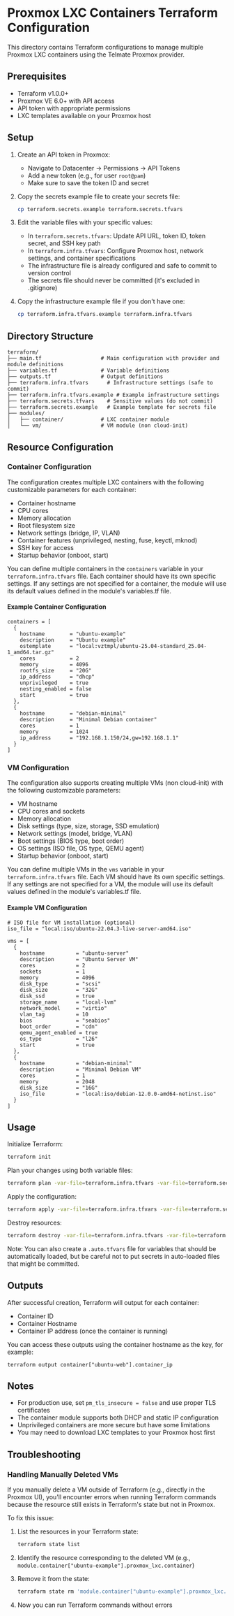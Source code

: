 # Proxmox LXC Containers Terraform Configuration

This directory contains Terraform configurations to manage multiple Proxmox LXC containers using the Telmate Proxmox provider.

## Prerequisites

- Terraform v1.0.0+
- Proxmox VE 6.0+ with API access
- API token with appropriate permissions
- LXC templates available on your Proxmox host

## Setup

1. Create an API token in Proxmox:
   - Navigate to Datacenter -> Permissions -> API Tokens
   - Add a new token (e.g., for user `root@pam`)
   - Make sure to save the token ID and secret

2. Copy the secrets example file to create your secrets file:
   ```bash
   cp terraform.secrets.example terraform.secrets.tfvars
   ```

3. Edit the variable files with your specific values:
   - In `terraform.secrets.tfvars`: Update API URL, token ID, token secret, and SSH key path
   - In `terraform.infra.tfvars`: Configure Proxmox host, network settings, and container specifications
   - The infrastructure file is already configured and safe to commit to version control
   - The secrets file should never be committed (it's excluded in .gitignore)

4. Copy the infrastructure example file if you don't have one:
   ```bash
   cp terraform.infra.tfvars.example terraform.infra.tfvars
   ```

## Directory Structure

```
terraform/
├── main.tf                   # Main configuration with provider and module definitions
├── variables.tf              # Variable definitions
├── outputs.tf                # Output definitions
├── terraform.infra.tfvars      # Infrastructure settings (safe to commit)
├── terraform.infra.tfvars.example # Example infrastructure settings
├── terraform.secrets.tfvars    # Sensitive values (do not commit)
├── terraform.secrets.example   # Example template for secrets file
├── modules/
│   ├── container/            # LXC container module
│   └── vm/                   # VM module (non cloud-init)
```

## Resource Configuration

### Container Configuration

The configuration creates multiple LXC containers with the following customizable parameters for each container:

- Container hostname
- CPU cores
- Memory allocation
- Root filesystem size
- Network settings (bridge, IP, VLAN)
- Container features (unprivileged, nesting, fuse, keyctl, mknod)
- SSH key for access
- Startup behavior (onboot, start)

You can define multiple containers in the `containers` variable in your `terraform.infra.tfvars` file. Each container should have its own specific settings. If any settings are not specified for a container, the module will use its default values defined in the module's variables.tf file.

#### Example Container Configuration

```hcl
containers = [
  {
    hostname        = "ubuntu-example"
    description     = "Ubuntu example"
    ostemplate      = "local:vztmpl/ubuntu-25.04-standard_25.04-1_amd64.tar.gz"
    cores           = 2
    memory          = 4096
    rootfs_size     = "20G"
    ip_address      = "dhcp"
    unprivileged    = true
    nesting_enabled = false
    start           = true
  },
  {
    hostname        = "debian-minimal"
    description     = "Minimal Debian container"
    cores           = 1
    memory          = 1024
    ip_address      = "192.168.1.150/24,gw=192.168.1.1"
  }
]
```

### VM Configuration

The configuration also supports creating multiple VMs (non cloud-init) with the following customizable parameters:

- VM hostname
- CPU cores and sockets
- Memory allocation
- Disk settings (type, size, storage, SSD emulation)
- Network settings (model, bridge, VLAN)
- Boot settings (BIOS type, boot order)
- OS settings (ISO file, OS type, QEMU agent)
- Startup behavior (onboot, start)

You can define multiple VMs in the `vms` variable in your `terraform.infra.tfvars` file. Each VM should have its own specific settings. If any settings are not specified for a VM, the module will use its default values defined in the module's variables.tf file.

#### Example VM Configuration

```hcl
# ISO file for VM installation (optional)
iso_file = "local:iso/ubuntu-22.04.3-live-server-amd64.iso"

vms = [
  {
    hostname          = "ubuntu-server"
    description       = "Ubuntu Server VM"
    cores             = 2
    sockets           = 1
    memory            = 4096
    disk_type         = "scsi"
    disk_size         = "32G"
    disk_ssd          = true
    storage_name      = "local-lvm"
    network_model     = "virtio"
    vlan_tag          = 10
    bios              = "seabios"
    boot_order        = "cdn"
    qemu_agent_enabled = true
    os_type           = "l26"
    start             = true
  },
  {
    hostname          = "debian-minimal"
    description       = "Minimal Debian VM"
    cores             = 1
    memory            = 2048
    disk_size         = "16G"
    iso_file          = "local:iso/debian-12.0.0-amd64-netinst.iso"
  }
]
```

## Usage

Initialize Terraform:
```bash
terraform init
```

Plan your changes using both variable files:
```bash
terraform plan -var-file=terraform.infra.tfvars -var-file=terraform.secrets.tfvars
```

Apply the configuration:
```bash
terraform apply -var-file=terraform.infra.tfvars -var-file=terraform.secrets.tfvars
```

Destroy resources:
```bash
terraform destroy -var-file=terraform.infra.tfvars -var-file=terraform.secrets.tfvars
```

Note: You can also create a `.auto.tfvars` file for variables that should be automatically loaded, but be careful not to put secrets in auto-loaded files that might be committed.

## Outputs

After successful creation, Terraform will output for each container:

- Container ID
- Container Hostname
- Container IP address (once the container is running)

You can access these outputs using the container hostname as the key, for example:
```
terraform output container["ubuntu-web"].container_ip
```

## Notes

- For production use, set `pm_tls_insecure = false` and use proper TLS certificates
- The container module supports both DHCP and static IP configuration
- Unprivileged containers are more secure but have some limitations
- You may need to download LXC templates to your Proxmox host first

## Troubleshooting

### Handling Manually Deleted VMs

If you manually delete a VM outside of Terraform (e.g., directly in the Proxmox UI), you'll encounter errors when running Terraform commands because the resource still exists in Terraform's state but not in Proxmox.

To fix this issue:

1. List the resources in your Terraform state:
   ```bash
   terraform state list
   ```

2. Identify the resource corresponding to the deleted VM (e.g., `module.container["ubuntu-example"].proxmox_lxc.container`)

3. Remove it from the state:
   ```bash
   terraform state rm 'module.container["ubuntu-example"].proxmox_lxc.container'
   ```

4. Now you can run Terraform commands without errors
